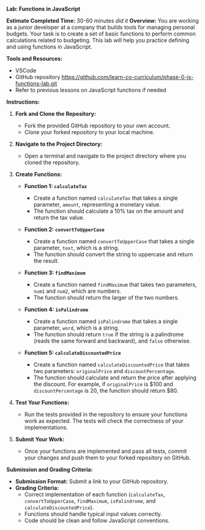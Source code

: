 **Lab: Functions in JavaScript**

**Estimate Completed Time:** 30-60 minutes
_did it_
**Overview:**
You are working as a junior developer at a company that builds tools for managing personal budgets. Your task is to create a set of basic functions to perform common calculations related to budgeting. This lab will help you practice defining and using functions in JavaScript.

**Tools and Resources:**
- VSCode
- GitHub repository https://github.com/learn-co-curriculum/phase-0-js-functions-lab.git
- Refer to previous lessons on JavaScript functions if needed

**Instructions:**

1. **Fork and Clone the Repository:**
   - Fork the provided GitHub repository to your own account.
   - Clone your forked repository to your local machine.

2. **Navigate to the Project Directory:**
   - Open a terminal and navigate to the project directory where you cloned the repository.

3. **Create Functions:**
   - **Function 1: `calculateTax`**
     - Create a function named `calculateTax` that takes a single parameter, `amount`, representing a monetary value.
     - The function should calculate a 10% tax on the amount and return the tax value.

   - **Function 2: `convertToUpperCase`**
     - Create a function named `convertToUpperCase` that takes a single parameter, `text`, which is a string.
     - The function should convert the string to uppercase and return the result.

   - **Function 3: `findMaximum`**
     - Create a function named `findMaximum` that takes two parameters, `num1` and `num2`, which are numbers.
     - The function should return the larger of the two numbers.

   - **Function 4: `isPalindrome`**
     - Create a function named `isPalindrome` that takes a single parameter, `word`, which is a string.
     - The function should return `true` if the string is a palindrome (reads the same forward and backward), and `false` otherwise.

   - **Function 5: `calculateDiscountedPrice`**
     - Create a function named `calculateDiscountedPrice` that takes two parameters: `originalPrice` and `discountPercentage`.
     - The function should calculate and return the price after applying the discount. For example, if `originalPrice` is $100 and `discountPercentage` is 20, the function should return $80.

4. **Test Your Functions:**
   - Run the tests provided in the repository to ensure your functions work as expected. The tests will check the correctness of your implementations.

5. **Submit Your Work:**
   - Once your functions are implemented and pass all tests, commit your changes and push them to your forked repository on GitHub.

**Submission and Grading Criteria:**

- **Submission Format:** Submit a link to your GitHub repository.
- **Grading Criteria:**
  - Correct implementation of each function (`calculateTax`, `convertToUpperCase`, `findMaximum`, `isPalindrome`, and `calculateDiscountedPrice`).
  - Functions should handle typical input values correctly.
  - Code should be clean and follow JavaScript conventions.
